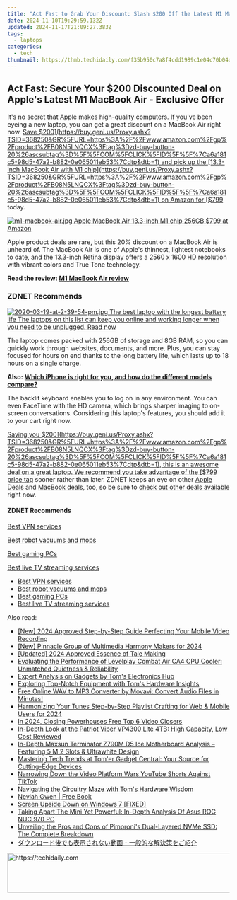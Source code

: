 ```yaml
---
title: "Act Fast to Grab Your Discount: Slash $200 Off the Latest M1 MacBook Air as Featured"
date: 2024-11-10T19:29:59.132Z
updated: 2024-11-17T21:09:27.383Z
tags:
  - laptops
categories:
  - tech
thumbnail: https://thmb.techidaily.com/f35b950c7a8f4cdd1989c1e04c70b04dbfa6ce641c77398dacbaad68cbaf2be6.jpg
---
```


## Act Fast: Secure Your $200 Discounted Deal on Apple's Latest M1 MacBook Air - Exclusive Offer

It's no secret that Apple makes high-quality computers. If you've been eyeing a new laptop, you can get a great discount on a MacBook Air right now. [Save $200](https://buy.geni.us/Proxy.ashx?TSID=368250&GR%5FURL=https%3A%2F%2Fwww.amazon.com%2Fgp%2Fproduct%2FB08N5LNQCX%3Ftag%3Dzd-buy-button-20%26ascsubtag%3D%5F%5FCOM%5FCLICK%5FID%5F%5F%7Ca6a181c5-98d5-47a2-b882-0e065011eb53%7Cdtp&dtb=1) and pick up the [13.3-inch MacBook Air with M1 chip](https://buy.geni.us/Proxy.ashx?TSID=368250&GR%5FURL=https%3A%2F%2Fwww.amazon.com%2Fgp%2Fproduct%2FB08N5LNQCX%3Ftag%3Dzd-buy-button-20%26ascsubtag%3D%5F%5FCOM%5FCLICK%5FID%5F%5F%7Ca6a181c5-98d5-47a2-b882-0e065011eb53%7Cdtp&dtb=1) on Amazon for [$799](https://buy.geni.us/Proxy.ashx?TSID=368250&GR%5FURL=https%3A%2F%2Fwww.amazon.com%2Fgp%2Fproduct%2FB08N5LNQCX%3Ftag%3Dzd-buy-button-20%26ascsubtag%3D%5F%5FCOM%5FCLICK%5FID%5F%5F%7Ca6a181c5-98d5-47a2-b882-0e065011eb53%7Cdtp&dtb=1) today.

[![m1-macbook-air.jpg](https://www.zdnet.com/a/img/resize/81407d652bb212878c6d436f9044a0992f98239d/2022/10/19/ffc7205c-a515-4fc3-b4e1-e8021ee980bb/m1-macbook-air.jpg?auto=webp&fit=crop&height=172.5&width=294) Apple MacBook Air 13.3-inch M1 chip 256GB $799 at Amazon](https://buy.geni.us/Proxy.ashx?TSID=368250&GR%5FURL=https%3A%2F%2Fwww.amazon.com%2Fgp%2Fproduct%2FB08N5LNQCX%3Ftag%3Dzd-buy-button-20%26ascsubtag%3D%5F%5FCOM%5FCLICK%5FID%5F%5F%7Ca6a181c5-98d5-47a2-b882-0e065011eb53%7Cdtp&dtb=1)

Apple product deals are rare, but this 20% discount on a MacBook Air is unheard of. The MacBook Air is one of Apple's thinnest, lightest notebooks to date, and the 13.3-inch Retina display offers a 2560 x 1600 HD resolution with vibrant colors and True Tone technology.

**Read the review: [M1 MacBook Air review](https://www.zdnet.com/article/m1-macbook-air-long-term-review/)**

### **ZDNET** Recommends

[![2020-03-19-at-2-39-54-pm.jpg](https://www.zdnet.com/a/img/resize/80ba392bacc4388899c436d9acd4d00f04d5645c/2020/03/19/ff6c9504-c35e-4cb6-a83c-f51c18669916/2020-03-19-at-2-39-54-pm.jpg?auto=webp&fit=crop&frame=1&height=238.5&width=459) The best laptop with the longest battery life The laptops on this list can keep you online and working longer when you need to be unplugged.  Read now](https://www.zdnet.com/article/best-battery-life-laptop/)

The laptop comes packed with 256GB of storage and 8GB RAM, so you can quickly work through websites, documents, and more. Plus, you can stay focused for hours on end thanks to the long battery life, which lasts up to 18 hours on a single charge. 

**Also:** [**Which iPhone is right for you, and how do the different models compare?**](https://www.zdnet.com/article/best-iphone/)

The backlit keyboard enables you to log on in any environment. You can even FaceTime with the HD camera, which brings sharper imaging to on-screen conversations. Considering this laptop's features, you should add it to your cart right now.

[Saving you $200](https://buy.geni.us/Proxy.ashx?TSID=368250&GR%5FURL=https%3A%2F%2Fwww.amazon.com%2Fgp%2Fproduct%2FB08N5LNQCX%3Ftag%3Dzd-buy-button-20%26ascsubtag%3D%5F%5FCOM%5FCLICK%5FID%5F%5F%7Ca6a181c5-98d5-47a2-b882-0e065011eb53%7Cdtp&dtb=1), this is an awesome deal on a great laptop. We recommend you take advantage of the [$799 price tag](https://buy.geni.us/Proxy.ashx?TSID=368250&GR%5FURL=https%3A%2F%2Fwww.amazon.com%2Fgp%2Fproduct%2FB08N5LNQCX%3Ftag%3Dzd-buy-button-20%26ascsubtag%3D%5F%5FCOM%5FCLICK%5FID%5F%5F%7Ca6a181c5-98d5-47a2-b882-0e065011eb53%7Cdtp&dtb=1) sooner rather than later. ZDNET keeps an eye on other [Apple Deals](https://www.zdnet.com/article/apple-best-holiday-deals-2022/) and [MacBook deals](https://www.zdnet.com/article/best-macbook-deals/), too, so be sure to [check out other deals available](https://www.zdnet.com/article/best-macbook-deals/) right now.

#### **ZDNET** Recommends

[Best VPN services](https://www.zdnet.com/article/best-vpn/ "Best VPN services")

[Best robot vacuums and mops](https://www.zdnet.com/article/best-robot-vacuum-mop/ "Best robot vacuums and mops")

[Best gaming PCs](https://www.zdnet.com/article/best-gaming-pc/ "Best gaming PCs")

[Best live TV streaming services](https://www.zdnet.com/article/best-live-tv-streaming-service/ "Best live TV streaming services")

* [Best VPN services](https://www.zdnet.com/article/best-vpn/ "Best VPN services")
* [Best robot vacuums and mops](https://www.zdnet.com/article/best-robot-vacuum-mop/ "Best robot vacuums and mops")
* [Best gaming PCs](https://www.zdnet.com/article/best-gaming-pc/ "Best gaming PCs")
* [Best live TV streaming services](https://www.zdnet.com/article/best-live-tv-streaming-service/ "Best live TV streaming services")

<ins class="adsbygoogle"
     style="display:block"
     data-ad-format="autorelaxed"
     data-ad-client="ca-pub-7571918770474297"
     data-ad-slot="1223367746"></ins>

<ins class="adsbygoogle"
     style="display:block"
     data-ad-client="ca-pub-7571918770474297"
     data-ad-slot="8358498916"
     data-ad-format="auto"
     data-full-width-responsive="true"></ins>

<span class="atpl-alsoreadstyle">Also read:</span>
<div><ul>
<li><a href="https://snapchat-videos.techidaily.com/new-2024-approved-step-by-step-guide-perfecting-your-mobile-video-recording/"><u>[New] 2024 Approved Step-by-Step Guide Perfecting Your Mobile Video Recording</u></a></li>
<li><a href="https://youtube-docs.techidaily.com/innacle-group-of-multimedia-harmony-makers-for-2024/"><u>[New] Pinnacle Group of Multimedia Harmony Makers for 2024</u></a></li>
<li><a href="https://fox-cloud.techidaily.com/updated-2024-approved-essence-of-tale-making/"><u>[Updated] 2024 Approved Essence of Tale Making</u></a></li>
<li><a href="https://hardware-reviews.techidaily.com/evaluating-the-performance-of-levelplay-combat-air-ca4-cpu-cooler-unmatched-quietness-and-reliability/"><u>Evaluating the Performance of Levelplay Combat Air CA4 CPU Cooler: Unmatched Quietness & Reliability</u></a></li>
<li><a href="https://hardware-reviews.techidaily.com/expert-analysis-on-gadgets-by-toms-electronics-hub/"><u>Expert Analysis on Gadgets by Tom's Electronics Hub</u></a></li>
<li><a href="https://hardware-reviews.techidaily.com/exploring-top-notch-equipment-with-toms-hardware-insights/"><u>Exploring Top-Notch Equipment with Tom's Hardware Insights</u></a></li>
<li><a href="https://tech-recovery.techidaily.com/free-online-wav-to-mp3-converter-by-movavi-convert-audio-files-in-minutes/"><u>Free Online WAV to MP3 Converter by Movavi: Convert Audio Files in Minutes!</u></a></li>
<li><a href="https://youtube-stream.techidaily.com/harmonizing-your-tunes-step-by-step-playlist-crafting-for-web-and-mobile-users-for-2024/"><u>Harmonizing Your Tunes Step-by-Step Playlist Crafting for Web & Mobile Users for 2024</u></a></li>
<li><a href="https://youtube-clips.techidaily.com/in-2024-closing-powerhouses-free-top-6-video-closers/"><u>In 2024, Closing Powerhouses Free Top 6 Video Closers</u></a></li>
<li><a href="https://hardware-reviews.techidaily.com/in-depth-look-at-the-patriot-viper-vp4300-lite-4tb-high-capacity-low-cost-reviewed/"><u>In-Depth Look at the Patriot Viper VP4300 Lite 4TB: High Capacity, Low Cost Reviewed</u></a></li>
<li><a href="https://hardware-reviews.techidaily.com/in-depth-maxsun-terminator-z790m-d5-ice-motherboard-analysis-featuring-5-m2-slots-and-ultrawhite-design/"><u>In-Depth Maxsun Terminator Z790M D5 Ice Motherboard Analysis – Featuring 5 M.2 Slots & Ultrawhite Design</u></a></li>
<li><a href="https://hardware-reviews.techidaily.com/mastering-tech-trends-at-tomer-gadget-central-your-source-for-cutting-edge-devices/"><u>Mastering Tech Trends at Tom'er Gadget Central: Your Source for Cutting-Edge Devices</u></a></li>
<li><a href="https://youtube-videos.techidaily.com/narrowing-down-the-video-platform-wars-youtube-shorts-against-tiktok/"><u>Narrowing Down the Video Platform Wars YouTube Shorts Against TikTok</u></a></li>
<li><a href="https://hardware-reviews.techidaily.com/navigating-the-circuitry-maze-with-toms-hardware-wisdom/"><u>Navigating the Circuitry Maze with Tom's Hardware Wisdom</u></a></li>
<li><a href="https://novels-ebooks.techidaily.com/210668791-9780578675251-neviah-gwen/"><u>Neviah Gwen | Free Book</u></a></li>
<li><a href="https://graphic-issues.techidaily.com/screen-upside-down-on-windows-7-fixed/"><u>Screen Upside Down on Windows 7 [FIXED]</u></a></li>
<li><a href="https://hardware-reviews.techidaily.com/taking-apart-the-mini-yet-powerful-in-depth-analysis-of-asus-rog-nuc-970-pc/"><u>Taking Apart The Mini Yet Powerful: In-Depth Analysis Of Asus ROG NUC 970 PC</u></a></li>
<li><a href="https://hardware-reviews.techidaily.com/unveiling-the-pros-and-cons-of-pimoronis-dual-layered-nvme-ssd-the-complete-breakdown/"><u>Unveiling the Pros and Cons of Pimoroni's Dual-Layered NVMe SSD: The Complete Breakdown</u></a></li>
<li><a href="https://tech-revival.techidaily.com/44oa44km44oz44ot44o844oj5b6m44gn44kc6kgo56s644gv44km44gq44ge5yuv55s7ic0g5lia6iis55qe44gq6kej5rg6562w44ks44gu57s55lul/"><u>ダウンロード後でも表示されない動画 - 一般的な解決策をご紹介</u></a></li>
</ul></div>

<!-- affiliate ads begin -->
<a href="https://appsumo.8odi.net/c/5597632/2130871/7443" target="_top" id="2130871">
  <img src="//a.impactradius-go.com/display-ad/7443-2130871" border="0" alt="https://techidaily.com" width="728" height="90"/>
</a>
<img height="0" width="0" src="https://appsumo.8odi.net/i/5597632/2130871/7443" style="position:absolute;visibility:hidden;" border="0" />
<!-- affiliate ads end -->

